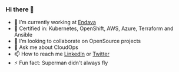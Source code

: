 ### Hi there 👋

* 🔭 I’m currently working at [Endava](https://www.endava.com)
* 🌱 Certified in: Kubernetes, OpenShift, AWS, Azure, Terraform and Ansible
* 👯 I’m looking to collaborate on OpenSource projects
* 💬 Ask me about CloudOps 
* 📫 How to reach me [LinkedIn](https://www.linkedin.com/in/suryalolla/) or [Twitter](https://twitter.com/suryalolla)
* ⚡ Fun fact: Superman didn't always fly
